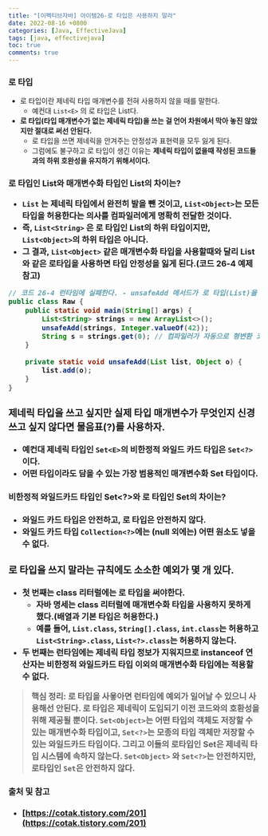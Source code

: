 ```yaml
---
title: "[이펙티브자바] 아이템26-로 타입은 사용하지 말라"
date: 2022-08-16 +0800
categories: [Java, EffectiveJava]
tags: [java, effectivejava]
toc: true
comments: true
---
```


### 로 타입
- 로 타입이란 제네릭 타입 매개변수를 전혀 사용하지 않을 때를 말한다.
    - 예컨대 `List<E>` 의 로 타입은 List다.
- <b>로 타입(타입 매개변수가 없는 제네릭 타입)을 쓰는 걸 언어 차원에서 막아 놓진 않았지만 절대로 써선 안된다.</b>
    - 로 타입을 쓰면 제네릭을 안겨주는 안정성과 표현력을 모두 잃게 된다.
    - 그럼에도 불구하고 로 타입이 생긴 이유는 <b>제네릭 타입이 없을때 작성된 코드들과의 하위 호완성을 유지하기 위해서이다.</b>

### 로 타입인 List와 매개변수화 타입인 List<Object>의 차이는?
- `List` 는 제네릭 타입에서 완전히 발을 뺀 것이고, `List<Object>`는 모든 타입을 허용한다는 의사를 컴파일러에게 명확히 전달한 것이다.
- 즉, `List<String>`  은 로 타입인 List의 하위 타입이지만, `List<Object>`의 하위 타입은 아니다.
- 그 결과, `List<Object>` 같은 매개변수화 타입을 사용할때와 달리 List와 같은 로타입을 사용하면 타입 안정성을 잃게 된다.(코드 26-4 예제 참고)


```java
// 코드 26-4 런타임에 실패한다. - unsafeAdd 메서드가 로 타입(List)을 사용 (156-157쪽)
public class Raw {
    public static void main(String[] args) {
        List<String> strings = new ArrayList<>();
        unsafeAdd(strings, Integer.valueOf(42));
        String s = strings.get(0); // 컴파일러가 자동으로 형변환 코드를 넣어준다. 런타임시 형변환을 실행하려 할때 ClassCastException 이 발생한다!!!
    }

    private static void unsafeAdd(List list, Object o) {
        list.add(o);
    }
}
```

### 제네릭 타입을 쓰고 싶지만 실제 타입 매개변수가 무엇인지 신경쓰고 싶지 않다면 물음표(?)를 사용하자.
- 예컨대 제네릭 타입인 `Set<E>`의 비한정적 와일드 카드 타입은 `Set<?>` 이다.
- 어떤 타입이라도 담을 수 있는 가장 범용적인 매개변수화 Set 타입이다.

#### 비한정적 와일드카드 타입인 Set<?>와 로 타입인 Set의 차이는?
- 와일드 카드 타입은 안전하고, 로 타입은 안전하지 않다.
- 와일드 카드 타입 `Collection<?>`에는 (null 외에는) 어떤 원소도 넣을 수 없다.

### 로 타입을 쓰지 말라는 규칙에도 소소한 예외가 몇 개 있다.
- 첫 번째는 class 리터럴에는 로 타입을 써야한다.
    - 자바 명세는 class 리터럴에 매개변수화 타입을 사용하지 못하게 했다.(배열과 기본 타입은 허용한다.)
    - 예를 들어, `List.class`, `String[].class`, `int.class`는 허용하고 `List<String>.class`, `List<?>.class`는 허용하지 않는다.
- 두 번째는 런타임에는 제네릭 타입 정보가 지워지므로 instanceof 연산자는 비한정적 와일드카드 타입 이외의 매개변수화 타입에는 적용할 수 없다.

> **핵심 정리**: 로 타입을 사욯아면 런타임에 예외가 일어날 수 있으니 사용해선 안된다. 로 타입은 제네릭이 도입되기 이전 코드와의 호환성을 위해 제공될 뿐이다. `Set<Object>`는 어떤 타입의 객체도 저장할 수 있는 매개변수화 타입이고, `Set<?>`는 모종의 타입 객체만 저장할 수 있는 와일드카드 타입이다. 그리고 이들의 로타입인 Set은 제네릭 타입 시스템에 속하지 않는다. `Set<Object>` 와 `Set<?>`는 안전하지만, 로타입인 `Set`은 안전하지 않다.

#### 출처 및 참고
- [https://cotak.tistory.com/201](https://cotak.tistory.com/201)
